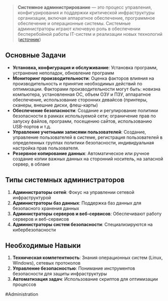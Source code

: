 > **Системное администрирование** — это процесс управления, конфигурирования и поддержки критической инфраструктуры организации, включая аппаратное обеспечение, программное обеспечение и операционные системы. Системные администраторы играют ключевую роль в обеспечении бесперебойной работы IT-систем и реализации новых технологий ([источник](https://www.infosecinstitute.com/resources/professional-development/what-does-a-system-administrator-do-and-how-to-become-one/))

## Основные Задачи

- **Установка, конфигурация и обслуживание**: Установка программ, устранение неполадок, обновление программ
- **Мониторинг производительности**: Оценка факторов влияния на производительность и принятие необходимых действий по оптимизации. Факторами производительности могут быть: новизна компьютера, установленная ОС, объем ОЗУ и ПЗУ, аппаратное обеспечение, использование сторонних девайсов (принтеры, сканеры, внешние диски, флеш-карты)
- **Обеспечение безопасности**: Создание и регулирование политики безопасности в рамках используемой сети; ограничение прав по запуску файлов, программ, посещению сайтов, использованию USB-портов и т.д.
- **Управление учетными записями пользователей**: Создание, управление пользователей в системе, регистрация пользователей в определенных группах политики безопасности, индивидуальная настройка прав пользователя.
- **Резервное копирование данных**: Автоматическое или ручное создание копии важных данных на сторонний носитель, на запасной сервер, в облаке

## Типы системных администраторов

1. **Администраторы сетей**: Фокус на управлении сетевой инфраструктурой
2. **Администраторы баз данных**: Поддержка баз данных для безопасного хранения данных
3. **Администраторы серверов и веб-сервисов**: Обеспечивают работу серверов и веб-сервисов
4. **Администраторы систем безопасности**: Специализируются на кибербезопасности

## Необходимые Навыки

1. **Техническая компетентность**: Знания операционных систем (Linux, Windows), сетевых протоколов
2. **Управление безопасностью**: Понимание инструментов безопасности для защиты инфраструктуры
3. **Автоматизация задач**: Использование скриптов для оптимизации процессов


#Administration 